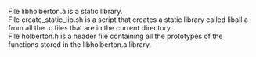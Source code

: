 File libholberton.a is a static library.  
File create_static_lib.sh is a script that creates a static library called liball.a from all the .c files that are in the current directory.  
File holberton.h is a header file containing all the prototypes of the functions stored in the libholberton.a library. 
